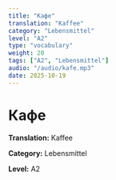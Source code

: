 ```yaml
---
title: "Кафе"
translation: "Kaffee"
category: "Lebensmittel"
level: "A2"
type: "vocabulary"
weight: 20
tags: ["A2", "Lebensmittel"]
audio: "/audio/kafe.mp3"
date: 2025-10-19
---
```


# Кафе

**Translation:** Kaffee

**Category:** Lebensmittel

**Level:** A2

